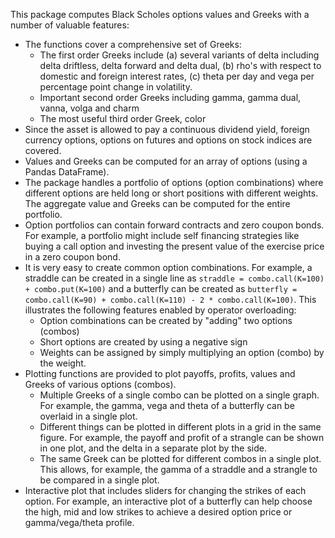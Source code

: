 
This package computes Black Scholes options values and Greeks with a number of valuable features:

* The functions cover a comprehensive set of Greeks:
  - The first order Greeks include (a) several variants of delta including delta driftless, delta forward and delta dual, (b) rho's with respect to domestic and foreign interest rates, (c) theta per day and vega per percentage point change in volatility.
  - Important second order Greeks including gamma, gamma dual, vanna, volga and charm
  - The most useful third order Greek, color
* Since the asset is allowed to pay a continuous dividend yield, foreign currency options, options on futures and options on stock indices are covered.
* Values and Greeks can be computed for an array of options (using a Pandas DataFrame).
* The package handles a portfolio of options (option combinations) where different options are held long or short positions with different weights. The aggregate value and Greeks can be computed for the entire portfolio.
* Option portfolios can contain forward contracts and zero coupon bonds. For example, a portfolio might include self financing strategies like buying a call option and investing the present value of the exercise price in a zero coupon bond.
* It is very easy to create common option combinations. For example, a straddle can be created in a single line as `straddle = combo.call(K=100) + combo.put(K=100)` and a butterfly can be created as `butterfly = combo.call(K=90) + combo.call(K=110) - 2 * combo.call(K=100)`. This illustrates the following features enabled by operator overloading:
  - Option combinations can be created by "adding" two options (combos)
  - Short options are created by using a negative sign
  - Weights can be assigned by simply multiplying an option (combo) by the weight.
* Plotting functions are provided to plot payoffs, profits, values and Greeks of various options (combos).
  - Multiple Greeks of a single combo can be plotted on a single graph. For example, the gamma, vega and theta of a butterfly can be overlaid in a single plot.
  - Different things can be plotted in different plots in a grid in the same figure. For example, the payoff and profit of a strangle can be shown in one plot, and the delta in a separate plot by the side.
  - The same Greek can be plotted for different combos in a single plot. This allows, for example, the gamma of a straddle and a strangle to be compared in a single plot.
* Interactive plot that includes sliders for changing the strikes of each option. For example, an interactive plot of a butterfly can help choose the high, mid and low strikes to achieve a desired option price or gamma/vega/theta profile.

